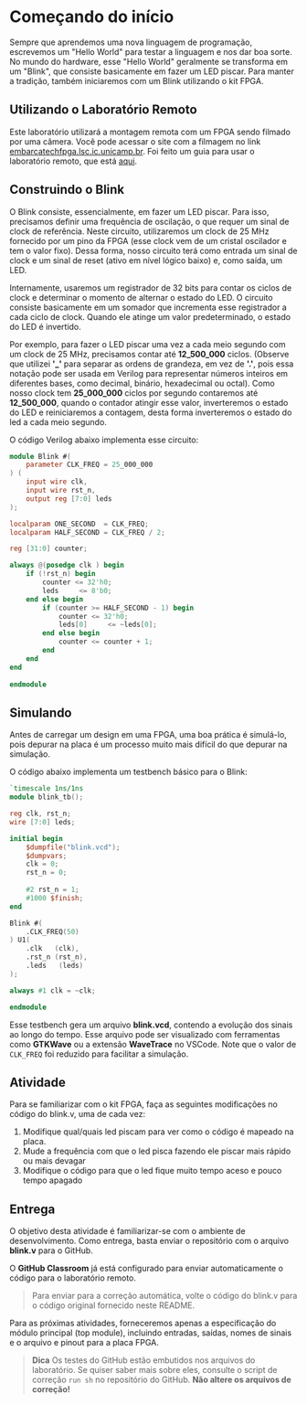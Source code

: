 # Começando do início  

Sempre que aprendemos uma nova linguagem de programação, escrevemos um "Hello World" para testar a linguagem e nos dar boa sorte. No mundo do hardware, esse "Hello World" geralmente se transforma em um "Blink", que consiste basicamente em fazer um LED piscar. Para manter a tradição, também iniciaremos com um Blink utilizando o kit FPGA.  

## Utilizando o Laboratório Remoto

Este laboratório utilizará a montagem remota com um FPGA sendo filmado por uma câmera. Você pode acessar o site com a filmagem no link [embarcatechfpga.lsc.ic.unicamp.br](https://embarcatechfpga.lsc.ic.unicamp.br). Foi feito um guia para usar o laboratório remoto, que está [aqui](guia_remoto.md).

## Construindo o Blink  

O Blink consiste, essencialmente, em fazer um LED piscar. Para isso, precisamos definir uma frequência de oscilação, o que requer um sinal de clock de referência. Neste circuito, utilizaremos um clock de 25 MHz fornecido por um pino da FPGA (esse clock vem de um cristal oscilador e tem o valor fixo). Dessa forma, nosso circuito terá como entrada um sinal de clock e um sinal de reset (ativo em nível lógico baixo) e, como saída, um LED.  

Internamente, usaremos um registrador de 32 bits para contar os ciclos de clock e determinar o momento de alternar o estado do LED. O circuito consiste basicamente em um somador que incrementa esse registrador a cada ciclo de clock. Quando ele atinge um valor predeterminado, o estado do LED é invertido.  

Por exemplo, para fazer o LED piscar uma vez a cada meio segundo com um clock de 25 MHz, precisamos contar até **12_500_000** ciclos. (Observe que utilizei **'_'** para separar as ordens de grandeza, em vez de **'.'**, pois essa notação pode ser usada em Verilog para representar números inteiros em diferentes bases, como decimal, binário, hexadecimal ou octal). Como nosso clock tem **25_000_000** ciclos por segundo contaremos até **12_500_000**, quando o contador atingir esse valor, inverteremos o estado do LED e reiniciaremos a contagem, desta forma inverteremos o estado do led a cada meio segundo.  

O código Verilog abaixo implementa esse circuito:  

```verilog
module Blink #(
    parameter CLK_FREQ = 25_000_000 
) (
    input wire clk,
    input wire rst_n,
    output reg [7:0] leds
);

localparam ONE_SECOND  = CLK_FREQ;
localparam HALF_SECOND = CLK_FREQ / 2;

reg [31:0] counter;

always @(posedge clk ) begin
    if (!rst_n) begin
        counter <= 32'h0;
        leds     <= 8'b0;
    end else begin
        if (counter >= HALF_SECOND - 1) begin
            counter <= 32'h0;
            leds[0]     <= ~leds[0];
        end else begin
            counter <= counter + 1;
        end
    end
end
    
endmodule
```    

## Simulando  

Antes de carregar um design em uma FPGA, uma boa prática é simulá-lo, pois depurar na placa é um processo muito mais difícil do que depurar na simulação.  

O código abaixo implementa um testbench básico para o Blink:  

```verilog
`timescale 1ns/1ns
module blink_tb();

reg clk, rst_n;
wire [7:0] leds;

initial begin
    $dumpfile("blink.vcd");
    $dumpvars;
    clk = 0;
    rst_n = 0;
    
    #2 rst_n = 1;
    #1000 $finish;
end

Blink #(
    .CLK_FREQ(50)
) U1(
    .clk   (clk),
    .rst_n (rst_n),
    .leds   (leds)
);

always #1 clk = ~clk;

endmodule
```

Esse testbench gera um arquivo **blink.vcd**, contendo a evolução dos sinais ao longo do tempo. Esse arquivo pode ser visualizado com ferramentas como **GTKWave** ou a extensão **WaveTrace** no VSCode. Note que o valor de `CLK_FREQ` foi reduzido para facilitar a simulação.

## Atividade

Para se familiarizar com o kit FPGA, faça as seguintes modificações no código do blink.v, uma de cada vez:

1. Modifique qual/quais led piscam para ver como o código é mapeado na placa.
2. Mude a frequência com que o led pisca fazendo ele piscar mais rápido ou mais devagar
3. Modifique o código para que o led fique muito tempo aceso e pouco tempo apagado

## Entrega  

O objetivo desta atividade é familiarizar-se com o ambiente de desenvolvimento. Como entrega, basta enviar o repositório com o arquivo **blink.v** para o GitHub.  

O **GitHub Classroom** já está configurado para enviar automaticamente o código para o laboratório remoto.  

> Para enviar para a correção automática, volte o código do blink.v para o código original fornecido neste README.

Para as próximas atividades, forneceremos apenas a especificação do módulo principal (top module), incluindo entradas, saídas, nomes de sinais e o arquivo e pinout para a placa FPGA. 

> **Dica**
    Os testes do GitHub estão embutidos nos arquivos do laboratório. Se quiser saber mais sobre eles, consulte o script de correção `run sh` no repositório do GitHub. **Não altere os arquivos de correção!**   